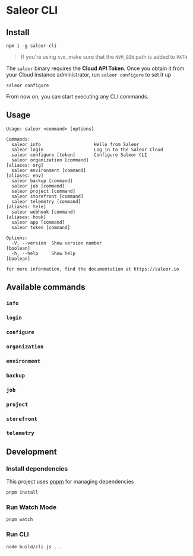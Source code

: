 # Saleor CLI

## Install

```
npm i -g saleor-cli
```

> If you're using `nvm`, make sure that the `NVM_BIN` path is added to `PATH`

The `saleor` binary requires the **Cloud API Token**. Once you obtain it from your Cloud instance administrator, run `saleor configure` to set it up

```
saleor configure
```

From now on, you can start executing any CLI commands.

## Usage

```
Usage: saleor <command> [options]

Commands:
  saleor info                    Hello from Saleor
  saleor login                   Log in to the Saleor Cloud
  saleor configure [token]       Configure Saleor CLI
  saleor organization [command]                                   [aliases: org]
  saleor environment [command]                                    [aliases: env]
  saleor backup [command]
  saleor job [command]
  saleor project [command]
  saleor storefront [command]
  saleor telemetry [command]                                     [aliases: tele]
  saleor webhook [command]                                       [aliases: hook]
  saleor app [command]
  saleor token [command]

Options:
  -V, --version  Show version number                                   [boolean]
  -h, --help     Show help                                             [boolean]

for more information, find the documentation at https://saleor.io
```

## Available commands

### `info`

### `login`

### `configure`

### `organization`

### `environment`

### `backup`

### `job`

### `project`

### `storefront`

### `telemetry`



## Development

### Install dependencies

This project uses [pnpm](https://pnpm.io) for managing dependencies

```
pnpm install
```

### Run Watch Mode

```
pnpm watch
```

### Run CLI

```
node build/cli.js ...
```
